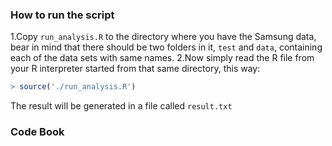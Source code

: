 ### How to run the script

  1.Copy `run_analysis.R` to the directory where you have the Samsung data, bear in
mind that there should be two folders in it, `test` and `data`, containing each
of the data sets with same names.
  2.Now simply read the R file from your R interpreter started from that same 
directory, this way:
  ```R
  > source('./run_analysis.R')
  ```
  The result will be generated in a file called `result.txt`

### Code Book
